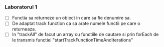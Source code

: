 ### Laboratorul 1
- [ ] Functia sa returneze un obiect in care sa fie denumire sa.
- [ ] De adaptat track function ca sa arate numele functii pe care o returneaza.
- [ ] In "trackAll" de facut un array cu functiile de cautare si prin forEach de le transmis functiei "startTrackFunctionTimeAndIterations"